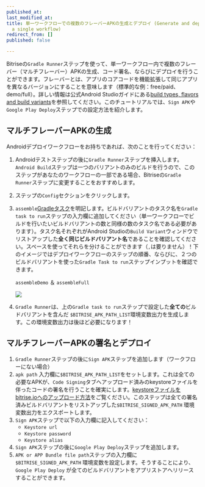 ```yaml
---
published_at:
last_modified_at:
title: 単一ワークフローでの複数のフレーバーAPKの生成とデプロイ (Generate and deploy multiple flavor APKs in
  a single workflow)
redirect_from: []
published: false

---
```

Bitriseの`Gradle Runner`ステップを使って、単一ワークフロー内で複数のフレーバー（マルチフレーバー）APKの生成、コード署名、ならびにデプロイを行うことができます。フレーバーとは、アプリのコアコードを機能拡張して同じアプリを異なるバージョンにすることを意味します（標準的な例：free/paid、demo/full）。詳しい情報は公式Android Studioガイドにある[build types, flavors and build variants](https://developer.android.com/studio/build/build-variants)を参照してください。このチュートリアルでは、`Sign APK`や`Google Play Deploy`ステップでの設定方法を紹介します。

## マルチフレーバーAPKの生成

Androidデプロイワークフローをお持ちであれば、次のことを行ってください：

1. Androidテストステップの後に`Gradle Runner`ステップを挿入します。`Android Build`ステップは一つのバリアントのみのビルドを行うので、このステップがあなたのワークフローの一部である場合、Bitriseの`Gradle Runner`ステップに変更することをおすすめします。
2. ステップの`Config`セクションをクリックします。
3. `assemble`[Gradleタスク](/tips-and-tricks/android-tips-and-tricks/#what-are-gradle-tasks-and-how-can-i-get-the-list-of-available-tasks-in-my-project/)を明記します。ビルドバリアントのタスク名を`Gradle task to run`ステップの入力欄に追加してください（単一ワークフローでビルドを行いたいビルドバリアントの数と同様の数のタスク名である必要があります）。タスク名それぞれがAndroid Studioの`Build Variant`ウィンドウでリストアップした**全く同じビルドバリアント名**であることを確認してください。スペースを使ってそれらを分けることができます（`,`は要りません）！下のイメージではデプロイワークフローのステップの順番、ならびに、２つのビルドバリアントを使った`Gradle Task to run`ステップインプットを確認できます。

   `assembleDemo` ＆ `assembleFull`

   ![](/img/multiflavor-1.jpg)
4. `Gradle Runner`は、上の`Gradle task to run`ステップで設定した**全ての**ビルドバリアントを含んだ `$BITRISE_APK_PATH_LIST`環境変数出力を生成します。この環境変数出力は後ほど必要になります！

## マルチフレーバーAPKの署名とデプロイ

1. `Gradle Runner`ステップの後に`Sign APK`ステップを追加します（ワークフローにない場合）
2. `apk path` 入力欄に`$BITRISE_APK_PATH_LIST`をセットします。これは全ての必要なAPKが、`Code Signing`タブへアップロード済みのkeystoreファイルを伴ったコードの署名を行うことを確実にします。[keystoreファイルをbitrise.ioへのアップロード方法](/code-signing/android-code-signing/android-code-signing-using-bitrise-sign-apk-step/#create-a-signed-apk-with-the-sign-apk-step/)をご覧ください。このステップは全ての署名済みビルドバリアントをリストアップした`$BITRISE_SIGNED_APK_PATH` 環境変数出力をエクスポートします。
3. `Sign APK`ステップで以下の入力欄に記入してください：
   * `Keystore url`
   * `Keystore password`
   * `Keystore alias`
4. `Sign APK`ステップの後に`Google Play Deploy`ステップを追加します。
5. `APK or APP Bundle file path`ステップの入力欄に`$BITRISE_SIGNED_APK_PATH` 環境変数を設定します。そうすることにより、`Google Play Deploy` が全てのビルドバリアントをアプリストアへリリースすることができます。